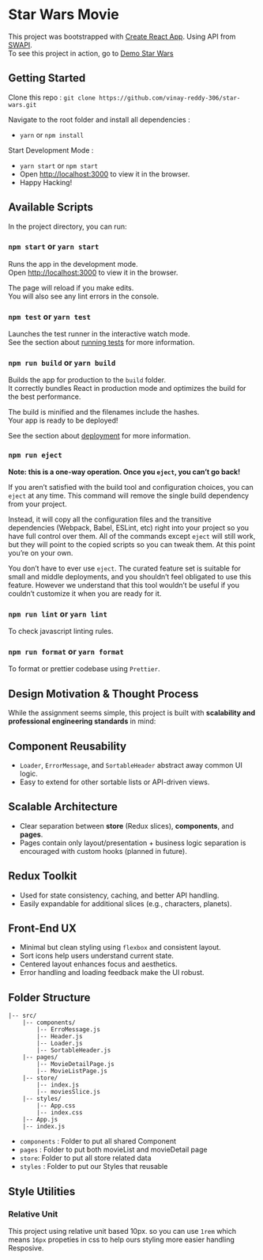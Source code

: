 # Star Wars Movie

This project was bootstrapped with [Create React App](https://github.com/facebook/create-react-app). Using API from [SWAPI](https://swapi.dev).<br>
To see this project in action, go to [Demo Star Wars](https://github.com/vinay-reddy-306/star-wars/)

## Getting Started

Clone this repo :
`git clone https://github.com/vinay-reddy-306/star-wars.git`

Navigate to the root folder and install all dependencies :

- `yarn` or `npm install`

Start Development Mode :

- `yarn start` or `npm start`
- Open [http://localhost:3000](http://localhost:3000) to view it in the browser.
- Happy Hacking!

## Available Scripts

In the project directory, you can run:

### `npm start` or `yarn start`

Runs the app in the development mode.<br>
Open [http://localhost:3000](http://localhost:3000) to view it in the browser.

The page will reload if you make edits.<br>
You will also see any lint errors in the console.

### `npm test` or `yarn test`

Launches the test runner in the interactive watch mode.<br>
See the section about [running tests](https://facebook.github.io/create-react-app/docs/running-tests) for more information.

### `npm run build` or `yarn build`

Builds the app for production to the `build` folder.<br>
It correctly bundles React in production mode and optimizes the build for the best performance.

The build is minified and the filenames include the hashes.<br>
Your app is ready to be deployed!

See the section about [deployment](https://facebook.github.io/create-react-app/docs/deployment) for more information.

### `npm run eject`

**Note: this is a one-way operation. Once you `eject`, you can’t go back!**

If you aren’t satisfied with the build tool and configuration choices, you can `eject` at any time. This command will remove the single build dependency from your project.

Instead, it will copy all the configuration files and the transitive dependencies (Webpack, Babel, ESLint, etc) right into your project so you have full control over them. All of the commands except `eject` will still work, but they will point to the copied scripts so you can tweak them. At this point you’re on your own.

You don’t have to ever use `eject`. The curated feature set is suitable for small and middle deployments, and you shouldn’t feel obligated to use this feature. However we understand that this tool wouldn’t be useful if you couldn’t customize it when you are ready for it.

### `npm run lint` or `yarn lint`

To check javascript linting rules.

### `npm run format` or `yarn format`

To format or prettier codebase using `Prettier`.

## Design Motivation & Thought Process

While the assignment seems simple, this project is built with **scalability and professional engineering standards** in mind:

## Component Reusability
- `Loader`, `ErrorMessage`, and `SortableHeader` abstract away common UI logic.
- Easy to extend for other sortable lists or API-driven views.

## Scalable Architecture
- Clear separation between **store** (Redux slices), **components**, and **pages**.
- Pages contain only layout/presentation + business logic separation is encouraged with custom hooks (planned in future).

## Redux Toolkit
- Used for state consistency, caching, and better API handling.
- Easily expandable for additional slices (e.g., characters, planets).

## Front-End UX
- Minimal but clean styling using `flexbox` and consistent layout.
- Sort icons help users understand current state.
- Centered layout enhances focus and aesthetics.
- Error handling and loading feedback make the UI robust.


## Folder Structure

```
|-- src/
    |-- components/
        |-- ErroMessage.js
        |-- Header.js
        |-- Loader.js
        |-- SortableHeader.js
    |-- pages/
        |-- MovieDetailPage.js
        |-- MovieListPage.js
    |-- store/
        |-- index.js
        |-- moviesSlice.js
    |-- styles/
        |-- App.css
        |-- index.css
    |-- App.js
    |-- index.js
```

- `components` : Folder to put all shared Component
- `pages` : Folder to put both movieList and movieDetail page
- `store`: Folder to put all store related data
- `styles` : Folder to put our Styles that reusable

## Style Utilities

### Relative Unit

This project using relative unit based 10px. so you can use `1rem` which means `16px` propeties in css to help ours styling more easier handling Resposive.
